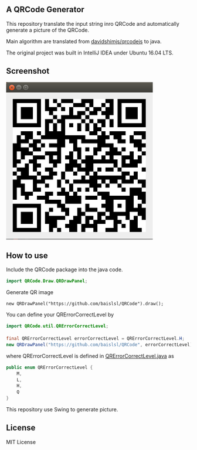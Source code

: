 ## A QRCode Generator
This repository translate the input string inro QRCode and automatically 
generate a picture of the QRCode.

Main algorithm are translated from 
[davidshimjs/qrcodejs](https://github.com/davidshimjs/qrcodejs)
to java.

The original project was built in IntelliJ IDEA under Ubuntu 16.04 LTS.

## Screenshot
![](./screenshot.png)

## How to use
Include the QRCode package into the java code.
```java
import QRCode.Draw.QRDrawPanel;
```
Generate QR image
```
new QRDrawPanel("https://github.com/baislsl/QRCode").draw();
```
You can define your QRErrorCorrectLevel by 
```java
import QRCode.util.QRErrorCorrectLevel;

final QRErrorCorrectLevel errorCorrectLevel = QRErrorCorrectLevel.H;
new QRDrawPanel("https://github.com/baislsl/QRCode", errorCorrectLevel).draw();
```
where QRErrorCorrectLevel is defined in [QRErrorCorrectLevel.java](./src/QRCode/util/QRErrorCorrectLevel.java) as
```java
public enum QRErrorCorrectLevel {
    M,
    L,
    H,
    Q
}
```
This repository use Swing to generate picture.

## License
MIT License

